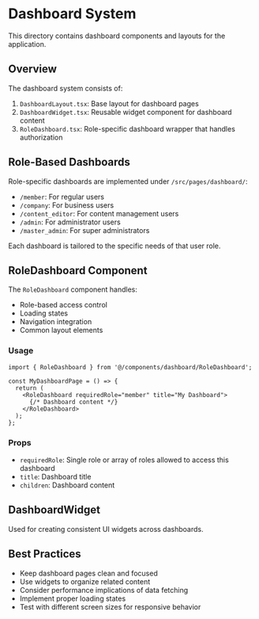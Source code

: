 
# Dashboard System

This directory contains dashboard components and layouts for the application.

## Overview

The dashboard system consists of:

1. `DashboardLayout.tsx`: Base layout for dashboard pages
2. `DashboardWidget.tsx`: Reusable widget component for dashboard content
3. `RoleDashboard.tsx`: Role-specific dashboard wrapper that handles authorization

## Role-Based Dashboards

Role-specific dashboards are implemented under `/src/pages/dashboard/`:

- `/member`: For regular users
- `/company`: For business users
- `/content_editor`: For content management users
- `/admin`: For administrator users
- `/master_admin`: For super administrators

Each dashboard is tailored to the specific needs of that user role.

## RoleDashboard Component

The `RoleDashboard` component handles:

- Role-based access control
- Loading states
- Navigation integration
- Common layout elements

### Usage

```tsx
import { RoleDashboard } from '@/components/dashboard/RoleDashboard';

const MyDashboardPage = () => {
  return (
    <RoleDashboard requiredRole="member" title="My Dashboard">
      {/* Dashboard content */}
    </RoleDashboard>
  );
};
```

### Props

- `requiredRole`: Single role or array of roles allowed to access this dashboard
- `title`: Dashboard title
- `children`: Dashboard content

## DashboardWidget

Used for creating consistent UI widgets across dashboards.

## Best Practices

- Keep dashboard pages clean and focused
- Use widgets to organize related content
- Consider performance implications of data fetching
- Implement proper loading states
- Test with different screen sizes for responsive behavior
